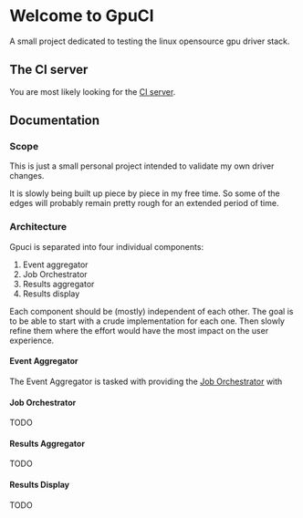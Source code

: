 # Welcome to GpuCI

A small project dedicated to testing the linux opensource gpu driver stack.

## The CI server

You are most likely looking for the [CI server](jenkins/).

## Documentation

### Scope

This is just a small personal project intended to validate my own driver
changes.

It is slowly being built up piece by piece in my free time. So some of the
edges will probably remain pretty rough for an extended period of time.

### Architecture

Gpuci is separated into four individual components:

  1. Event aggregator
  2. Job Orchestrator
  3. Results aggregator
  4. Results display

Each component should be (mostly) independent of each other. The goal is to be
able to start with a crude implementation for each one. Then slowly refine them
where the effort would have the most impact on the user experience.

#### Event Aggregator

The Event Aggregator is tasked with providing the [Job
Orchestrator](#job-orchestrator) with

#### Job Orchestrator

TODO

#### Results Aggregator

TODO

#### Results Display

TODO

